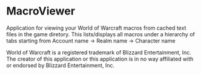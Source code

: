 # MacroViewer
Application for viewing your World of Warcraft macros from cached text files in the game diretory.
This lists/displays all macros under a hierarchy of tabs starting from Account name -> Realm name -> Character name

World of Warcraft is a registered trademark of Blizzard Entertainment, Inc.
The creator of this application or this application is in no way affiliated with or endorsed by Blizzard Entertainment, Inc.
